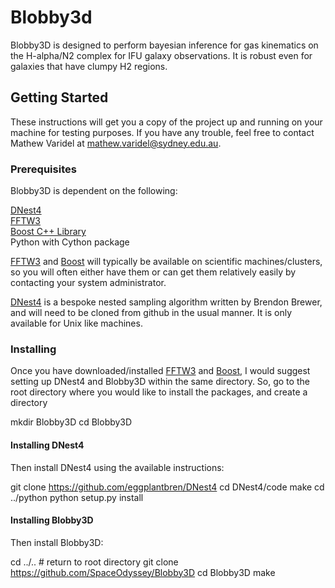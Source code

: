 # Blobby3d

Blobby3D is designed to perform bayesian inference for gas kinematics on the H-alpha/N2 complex for IFU galaxy observations. It is robust even for galaxies that have clumpy H2 regions.

## Getting Started

These instructions will get you a copy of the project up and running on your machine for testing purposes. If you have any trouble, feel free to contact Mathew Varidel at mathew.varidel@sydney.edu.au. 

### Prerequisites

Blobby3D is dependent on the following:

[DNest4](https://github.com/eggplantbren/DNest4)  
[FFTW3](https://www.fftw.org)  
[Boost C++ Library](www.boost.org)  
Python with Cython package  

[FFTW3](www.fftw.org) and [Boost](www.boost.org) will typically be available on scientific machines/clusters, so you will often either have them or can get them relatively easily by contacting your system administrator. 

[DNest4](https://github.com/eggplantbreen/DNest4) is a bespoke nested sampling algorithm written by Brendon Brewer, and will need to be cloned from github in the usual manner. It is only available for Unix like machines.

### Installing

Once you have downloaded/installed [FFTW3](www.fftw.org) and [Boost](www.boost.org), I would suggest setting up DNest4 and Blobby3D within the same directory. So, go to the root directory where you would like to install the packages, and create a directory

mkdir Blobby3D
cd Blobby3D

#### Installing DNest4

Then install DNest4 using the available instructions:

git clone https://github.com/eggplantbren/DNest4
cd DNest4/code
make
cd ../python
python setup.py install

#### Installing Blobby3D

Then install Blobby3D:

cd ../.. # return to root directory
git clone https://github.com/SpaceOdyssey/Blobby3D
cd Blobby3D
make